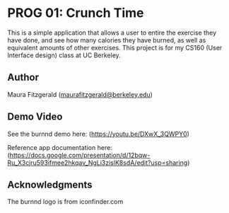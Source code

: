 # PROG 01: Crunch Time

This is a simple application that allows a user to entire the exercise they have done, and see how
many calories they have burned, as well as equivalent amounts of other exercises. This project is
for my CS160 (User Interface design) class at UC Berkeley.

## Author

Maura Fitzgerald ([maurafitzgerald@berkeley.edu](mailto:maurafitzgerald@berkeley.edu))

## Demo Video

See the burnnd demo here: (https://youtu.be/DXwX_3QWPY0)

Reference app documentation here: (https://docs.google.com/presentation/d/12bqw-Ru_X3cjru593ifmee2hkqav_NgLi3zislK8sdA/edit?usp=sharing)

## Acknowledgments

The burnnd logo is from iconfinder.com

